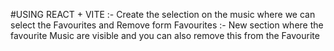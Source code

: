 #USING REACT + VITE 
:- Create the selection on the music where we can select the Favourites and Remove form Favourites
:- New section where the favourite Music are visible and you can also remove this from the Favourite
